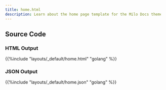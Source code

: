```yaml
---
title: home.html
description: Learn about the home page template for the Milo Docs theme.
---
```


## Source Code 

### HTML Output

{{%include "layouts/_default/home.html" "golang" %}}

### JSON Output 

{{%include "layouts/_default/home.json" "golang" %}}

